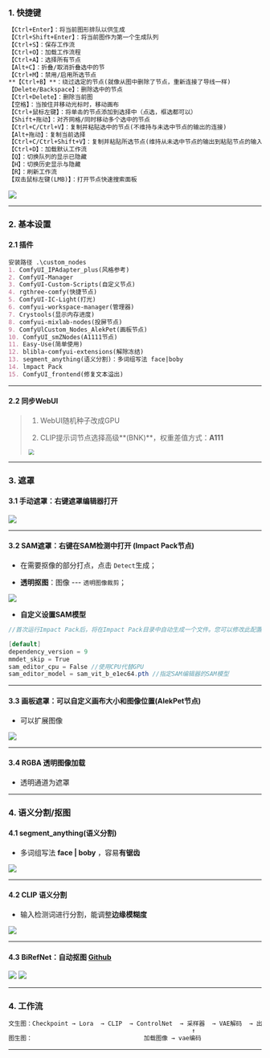 ### 1. 快捷键

```markdown
【Ctrl+Enter】：将当前图形排队以供生成
【Ctrl+Shift+Enter】：将当前图作为第一个生成队列
【Ctrl+S】：保存工作流
【Ctrl+O】：加载工作流程
【Ctrl+A】：选择所有节点
【Alt+C】：折叠/取消折叠选中的节
【Ctrl+M】：禁用/启用所选节点
**【Ctrl+B】**：绕过选定的节点(就像从图中删除了节点，重新连接了导线一样)
【Delete/Backspace】：删除选中的节点
【Ctrl+Delete】：删除当前图
【空格】：当按住并移动光标时，移动画布
【Ctrl+鼠标左键】：将单击的节点添加到选择中（点选，框选都可以）
【Shift+拖动】：对齐网格/同时移动多个选中的节点
【Ctrl+C/Ctrl+V】：复制并粘贴选中的节点(不维持与未选中节点的输出的连接)
【Alt+拖动】：复制当前选择
【Ctrl+C/Ctrl+Shift+V】：复制并粘贴所选节点(维持从未选中节点的输出到粘贴节点的输入之间的连接)
【Ctrl+D】：加载默认工作流
【Q】：切换队列的显示已隐藏
【H】：切换历史显示与隐藏
【R】：刷新工作流
【双击鼠标左键(LMB)】：打开节点快速搜索面板
```

![](./note_img/Controlnet/20240722_143212.jpg)

------

### 2. 基本设置

#### **2.1 插件**

```markdown
安装路径 .\custom_nodes
1. ComfyUI_IPAdapter_plus(风格参考)
2. ComfyUI-Manager
3. ComfyUI-Custom-Scripts(自定义节点)
4. rgthree-comfy(快捷节点)
5. ComfyUI-IC-Light(打光)
6. comfyui-workspace-manager(管理器)
7. Crystools(显示内存进度)
8. comfyui-mixlab-nodes(投屏节点)
9. ComfyUlCustom_Nodes_AlekPet(画板节点)
10. ComfyUI_smZNodes(A1111节点)
11. Easy-Use(简单使用)
12. blibla-comfyui-extensions(解除冻结)
13. segment_anything(语义分割)：多词组写法 face|boby
14. lmpact Pack
15. ComfyUI_frontend(修复文本溢出)


```



------

#### **2.2 同步WebUI**

> 1. WebUI随机种子改成GPU
>
> 2. CLIP提示词节点选择高级**(BNK)**，权重差值方式：**A111**
>
> <img src="./note_img/Controlnet/20240721_133744.jpg" style="zoom: 67%;" />

------

### 3. 遮罩

#### **3.1 手动遮罩：右键遮罩编辑器打开**

![](./note_img/Controlnet/20240723_164333.jpg)

------

#### **3.2 SAM遮罩：右键在SAM检测中打开 (lmpact Pack节点)**

- 在需要抠像的部分打点，点击 `Detect`生成；

- **透明抠图**：图像 --- `透明图像裁剪`；

![](./note_img/Controlnet/20240723_165753.jpg)

- **自定义设置SAM模型**

 ```JAVA
//首次运行Impact Pack后，将在Impact Pack目录中自动生成一个文件。您可以修改此配置文件以自定义默认行为；inpact-pack.ini
 
[default]
 dependency_version = 9
mmdet_skip = True
sam_editor_cpu = False //使用CPU代替GPU
 sam_editor_model = sam_vit_b_e1ec64.pth //指定SAM编辑器的SAM模型
 ```

------
#### **3.3 画板遮罩：可以自定义画布大小和图像位置(AlekPet节点)**
- 可以扩展图像

![](./note_img/Controlnet/20240723_170918.jpg)

------
#### **3.4 RGBA 透明图像加载**
- 透明通道为遮罩

------

### 4. 语义分割/抠图

#### **4.1 segment_anything(语义分割)**

- 多词组写法 **face | boby** ，容易**有锯齿**

![](./note_img/Controlnet/20240722_143211.jpg)

------

#### **4.2 CLIP 语义分割**

- 输入检测词进行分割，能调整**边缘模糊度**

![](./note_img/Controlnet/20240723_172825.jpg)

------

#### **4.3 BiRefNet：自动抠图**	[Github](https://github.com/zhengpeng7/birefnet?tab=readme-ov-file)

![](./note_img/Controlnet/20240723_173229.jpg)
![](./note_img/Controlnet/GJNZYkuX0AAfT5T.jpg)

------

### 4. 工作流

```markdown
文生图：Checkpoint → Lora  → CLIP  → ControlNet  → 采样器  → VAE解码  → 出图
                                                   ↑
图生图：                               加载图像 → vae编码      
```

------



